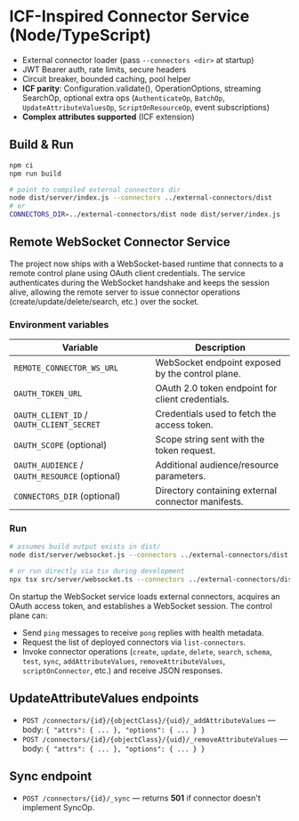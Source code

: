 # ICF-Inspired Connector Service (Node/TypeScript)

- External connector loader (pass `--connectors <dir>` at startup)
- JWT Bearer auth, rate limits, secure headers
- Circuit breaker, bounded caching, pool helper
- **ICF parity**: Configuration.validate(), OperationOptions, streaming SearchOp, optional extra ops (`AuthenticateOp`, `BatchOp`, `UpdateAttributeValuesOp`, `ScriptOnResourceOp`, event subscriptions)
- **Complex attributes supported** (ICF extension)

## Build & Run
```bash
npm ci
npm run build

# point to compiled external connectors dir
node dist/server/index.js --connectors ../external-connectors/dist
# or
CONNECTORS_DIR=../external-connectors/dist node dist/server/index.js
```

## Remote WebSocket Connector Service

The project now ships with a WebSocket-based runtime that connects to a remote
control plane using OAuth client credentials. The service authenticates during
the WebSocket handshake and keeps the session alive, allowing the remote server
to issue connector operations (create/update/delete/search, etc.) over the
socket.

### Environment variables

| Variable | Description |
| --- | --- |
| `REMOTE_CONNECTOR_WS_URL` | WebSocket endpoint exposed by the control plane. |
| `OAUTH_TOKEN_URL` | OAuth 2.0 token endpoint for client credentials. |
| `OAUTH_CLIENT_ID` / `OAUTH_CLIENT_SECRET` | Credentials used to fetch the access token. |
| `OAUTH_SCOPE` (optional) | Scope string sent with the token request. |
| `OAUTH_AUDIENCE` / `OAUTH_RESOURCE` (optional) | Additional audience/resource parameters. |
| `CONNECTORS_DIR` (optional) | Directory containing external connector manifests. |

### Run

```bash
# assumes build output exists in dist/
node dist/server/websocket.js --connectors ../external-connectors/dist

# or run directly via tsx during development
npx tsx src/server/websocket.ts --connectors ../external-connectors/dist
```

On startup the WebSocket service loads external connectors, acquires an OAuth
access token, and establishes a WebSocket session. The control plane can:

- Send `ping` messages to receive `pong` replies with health metadata.
- Request the list of deployed connectors via `list-connectors`.
- Invoke connector operations (`create`, `update`, `delete`, `search`,
  `schema`, `test`, `sync`, `addAttributeValues`, `removeAttributeValues`,
  `scriptOnConnector`, etc.) and receive JSON responses.

## UpdateAttributeValues endpoints
- `POST /connectors/{id}/{objectClass}/{uid}/_addAttributeValues` — body: `{ "attrs": { ... }, "options": { ... } }`
- `POST /connectors/{id}/{objectClass}/{uid}/_removeAttributeValues` — body: `{ "attrs": { ... }, "options": { ... } }`

## Sync endpoint
- `POST /connectors/{id}/_sync` — returns **501** if connector doesn't implement SyncOp.
